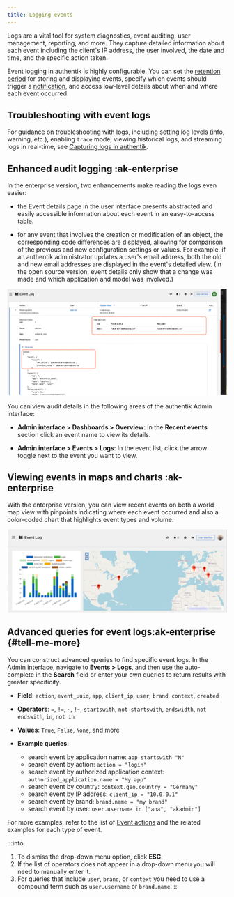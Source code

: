 ```yaml
---
title: Logging events
---
```


Logs are a vital tool for system diagnostics, event auditing, user management, reporting, and more. They capture detailed information about each event including the client's IP address, the user involved, the date and time, and the specific action taken.

Event logging in authentik is highly configurable. You can set the [retention period](./index.md#event-retention-and-forwarding) for storing and displaying events, specify which events should trigger a [notification](./notifications.md), and access low-level details about when and where each event occurred.

## Troubleshooting with event logs

For guidance on troubleshooting with logs, including setting log levels (info, warning, etc.), enabling `trace` mode, viewing historical logs, and streaming logs in real-time, see [Capturing logs in authentik](../../troubleshooting/logs.mdx).

## Enhanced audit logging :ak-enterprise

In the enterprise version, two enhancements make reading the logs even easier:

- the Event details page in the user interface presents abstracted and easily accessible information about each event in an easy-to-access table.

- for any event that involves the creation or modification of an object, the corresponding code differences are displayed, allowing for comparison of the previous and new configuration settings or values. For example, if an authentik administrator updates a user's email address, both the old and new email addresses are displayed in the event's detailed view. (In the open source version, event details only show that a change was made and which application and model was involved.)

![](./events-diffs.png)

You can view audit details in the following areas of the authentik Admin interface:

- **Admin interface > Dashboards > Overview**: In the **Recent events** section click an event name to view its details.

- **Admin interface > Events > Logs**: In the event list, click the arrow toggle next to the event you want to view.

## Viewing events in maps and charts :ak-enterprise

With the enterprise version, you can view recent events on both a world map view with pinpoints indicating where each event occurred and also a color-coded chart that highlights event types and volume.

![](./event-map-chart.png)

## Advanced queries for event logs:ak-enterprise {#tell-me-more}

You can construct advanced queries to find specific event logs. In the Admin interface, navigate to **Events > Logs**, and then use the auto-complete in the **Search** field or enter your own queries to return results with greater specificity.

- **Field**: `action`, `event_uuid`, `app`, `client_ip`, `user`, `brand`, `context`, `created`

- **Operators**: `=`, `!=`, `~`, `!~`, `startswith`, `not startswith`, `endswidth`, `not endswith`, `in`, `not in`

- **Values**: `True`, `False`, `None`, and more

- **Example queries**:
    - search event by application name: `app startswith "N"`
    - search event by action: `action = "login"`
    - search event by authorized application context: `authorized_application.name = "My app"`
    - search event by country: `context.geo.country = "Germany"`
    - search event by IP address: `client_ip = "10.0.0.1"`
    - search event by brand: `brand.name = "my brand"`
    - search event by user: `user.username in ["ana", "akadmin"]`

For more examples, refer to the list of [Event actions](./event-actions.md) and the related examples for each type of event.

:::info

1. To dismiss the drop-down menu option, click **ESC**.
2. If the list of operators does not appear in a drop-down menu you will need to manually enter it.
3. For queries that include `user`, `brand`, or `context` you need to use a compound term such as `user.username` or `brand.name`.
:::
